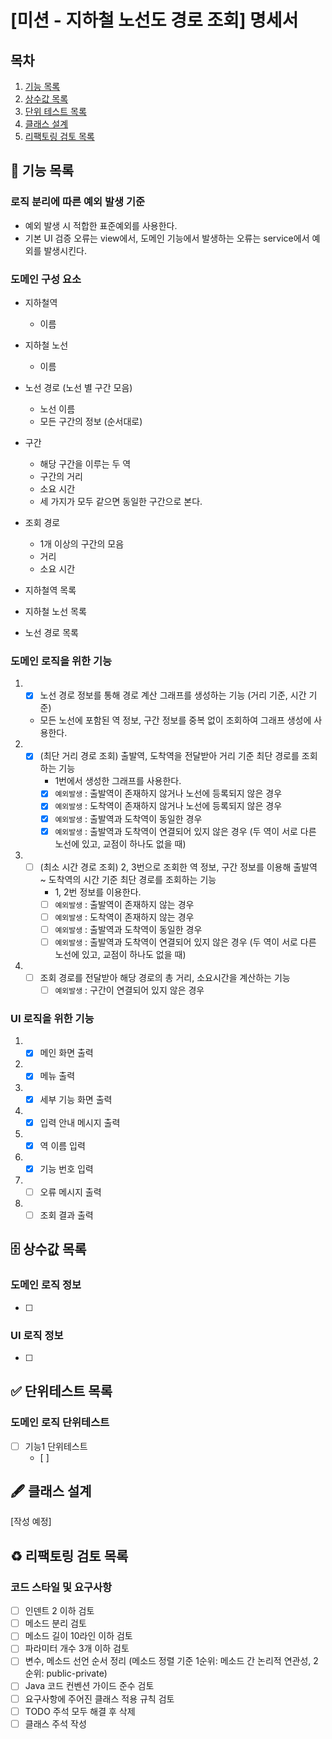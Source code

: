 # [미션 - 지하철 노선도 경로 조회] 명세서

## 목차

1. [기능 목록](#-기능-목록)
2. [상수값 목록](#-상수값-목록)
3. [단위 테스트 목록](#-단위테스트-목록)
4. [클래스 설계](#-클래스-설계)
5. [리팩토링 검토 목록](#%EF%B8%8F-리팩토링-검토-목록)

## 🚀 기능 목록

### 로직 분리에 따른 예외 발생 기준

- 예외 발생 시 적합한 표준예외를 사용한다.
- 기본 UI 검증 오류는 view에서, 도메인 기능에서 발생하는 오류는 service에서 예외를 발생시킨다.

### 도메인 구성 요소

- 지하철역
    - 이름
- 지하철 노선
    - 이름
- 노선 경로 (노선 별 구간 모음)
    - 노선 이름
    - 모든 구간의 정보 (순서대로)
- 구간
    - 해당 구간을 이루는 두 역
    - 구간의 거리
    - 소요 시간
    - 세 가지가 모두 같으면 동일한 구간으로 본다.

- 조회 경로
    - 1개 이상의 구간의 모음
    - 거리
    - 소요 시간

- 지하철역 목록
- 지하철 노선 목록
- 노선 경로 목록

### 도메인 로직을 위한 기능

1.
    - [x] 노선 경로 정보를 통해 경로 계산 그래프를 생성하는 기능 (거리 기준, 시간 기준)
    - 모든 노선에 포함된 역 정보, 구간 정보를 중복 없이 조회하여 그래프 생성에 사용한다.
2.
    - [x] (최단 거리 경로 조회) 출발역, 도착역을 전달받아 거리 기준 최단 경로를 조회하는 기능
        - 1번에서 생성한 그래프를 사용한다.
        - [x] `예외발생` : 출발역이 존재하지 않거나 노선에 등록되지 않은 경우
        - [x] `예외발생` : 도착역이 존재하지 않거나 노선에 등록되지 않은 경우
        - [x] `예외발생` : 출발역과 도착역이 동일한 경우
        - [x] `예외발생` : 출발역과 도착역이 연결되어 있지 않은 경우 (두 역이 서로 다른 노선에 있고, 교점이 하나도 없을 때)
3.
    - [ ] (최소 시간 경로 조회) 2, 3번으로 조회한 역 정보, 구간 정보를 이용해 출발역 ~ 도착역의 시간 기준 최단 경로를 조회하는 기능
        - 1, 2번 정보를 이용한다.
        - [ ] `예외발생` : 출발역이 존재하지 않는 경우
        - [ ] `예외발생` : 도착역이 존재하지 않는 경우
        - [ ] `예외발생` : 출발역과 도착역이 동일한 경우
        - [ ] `예외발생` : 출발역과 도착역이 연결되어 있지 않은 경우 (두 역이 서로 다른 노선에 있고, 교점이 하나도 없을 때)
4.
    - [ ] 조회 경로를 전달받아 해당 경로의 총 거리, 소요시간을 계산하는 기능
        - [ ] `예외발생` : 구간이 연결되어 있지 않은 경우

### UI 로직을 위한 기능

1.
    - [x] 메인 화면 출력
2.
    - [x] 메뉴 출력
3.
    - [x] 세부 기능 화면 출력
4.
    - [x] 입력 안내 메시지 출력
5.
    - [x] 역 이름 입력
6.
    - [x] 기능 번호 입력
7.
    - [ ] 오류 메시지 출력
8.
    - [ ] 조회 결과 출력

## 🗄 상수값 목록

### 도메인 로직 정보

- [ ]

### UI 로직 정보

- [ ]

## ✅ 단위테스트 목록

### 도메인 로직 단위테스트

- [ ] 기능1 단위테스트
    - [ ] 

## 🖋 클래스 설계

[작성 예정]

## ♻️ 리팩토링 검토 목록

### 코드 스타일 및 요구사항

- [ ] 인덴트 2 이하 검토
- [ ] 메소드 분리 검토
- [ ] 메소드 길이 10라인 이하 검토
- [ ] 파라미터 개수 3개 이하 검토
- [ ] 변수, 메소드 선언 순서 정리 (메소드 정렬 기준 1순위: 메소드 간 논리적 연관성, 2순위: public-private)
- [ ] Java 코드 컨벤션 가이드 준수 검토
- [ ] 요구사항에 주어진 클래스 적용 규칙 검토
- [ ] TODO 주석 모두 해결 후 삭제
- [ ] 클래스 주석 작성